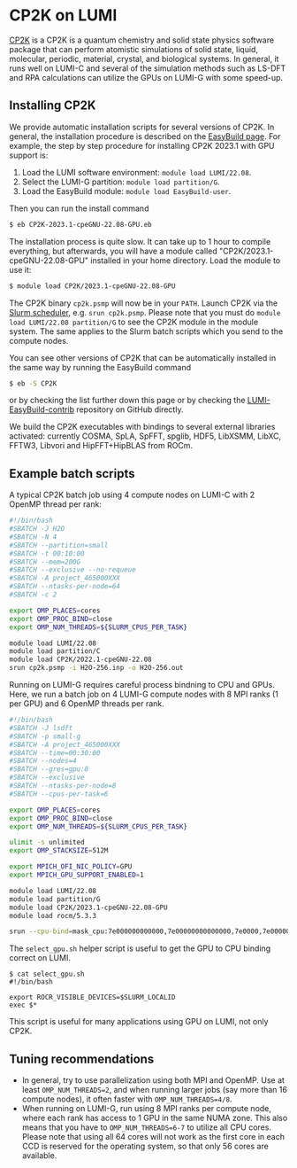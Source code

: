 # CP2K on LUMI

[CP2K](https://www.cp2k.org/) is a CP2K is a quantum chemistry and solid state physics software package that can perform atomistic simulations of solid state, liquid, molecular, periodic, material, crystal, and biological systems. In
general, it runs well on LUMI-C and several of the simulation methods such as LS-DFT and RPA calculations can utilize the GPUs on LUMI-G with some speed-up.

## Installing CP2K

We provide automatic installation scripts for several versions of CP2K. In
general, the installation procedure is described on the [EasyBuild
page](https://docs.lumi-supercomputer.eu/software/installing/easybuild/). For example, the step by step procedure for installing CP2K 2023.1 with GPU support is:

1. Load the LUMI software environment: `module load LUMI/22.08`.
2. Select the LUMI-G partition: `module load partition/G`.
3. Load the EasyBuild module: `module load EasyBuild-user`.

Then you can run the install command

```bash
$ eb CP2K-2023.1-cpeGNU-22.08-GPU.eb
```

The installation process is quite slow. It can take up to 1 hour to compile everything, but afterwards, you will have a module called "CP2K/2023.1-cpeGNU-22.08-GPU" installed in your home directory. Load the module to use it:

```bash
$ module load CP2K/2023.1-cpeGNU-22.08-GPU
```

The  CP2K binary `cp2k.psmp` will now be in your
`PATH`. Launch CP2K via the [Slurm scheduler](https://docs.lumi-supercomputer.eu/runjobs/scheduled-jobs/slurm-quickstart/), e.g. `srun
cp2k.psmp`. Please note that you must do `module load LUMI/22.08 partition/G` to
see the CP2K module in the module system. The same applies to the Slurm batch
scripts which you send to the compute nodes.

You can see other versions of CP2K that can be automatically installed in the same way by running the EasyBuild command

```bash
$ eb -S CP2K
```

or by checking the list further down this page 
or by checking the
[LUMI-EasyBuild-contrib](https://github.com/Lumi-supercomputer/LUMI-EasyBuild-contrib/tree/main/easybuild/easyconfigs/c/CP2K)
repository on GitHub directly.

We build the CP2K executables with bindings to several external libraries
activated: currently COSMA, SpLA, SpFFT, spglib, HDF5, LibXSMM, LibXC, FFTW3, Libvori and HipFFT+HipBLAS from ROCm. 

## Example batch scripts

A typical CP2K batch job using 4 compute nodes on LUMI-C with 2 OpenMP thread per rank:

```bash
#!/bin/bash
#SBATCH -J H2O
#SBATCH -N 4
#SBATCH --partition=small
#SBATCH -t 00:10:00
#SBATCH --mem=200G
#SBATCH --exclusive --no-requeue
#SBATCH -A project_465000XXX
#SBATCH --ntasks-per-node=64
#SBATCH -c 2

export OMP_PLACES=cores
export OMP_PROC_BIND=close
export OMP_NUM_THREADS=${SLURM_CPUS_PER_TASK}

module load LUMI/22.08
module load partition/C
module load CP2K/2022.1-cpeGNU-22.08
srun cp2k.psmp -i H2O-256.inp -o H2O-256.out
```

Running on LUMI-G requires careful process bindning to CPU and GPUs. Here, we run a batch job on 4 LUMI-G compute nodes with 8 MPI ranks (1 per GPU) and 6 OpenMP threads per rank.

```bash
#!/bin/bash
#SBATCH -J lsdft
#SBATCH -p small-g
#SBATCH -A project_465000XXX
#SBATCH --time=00:30:00
#SBATCH --nodes=4
#SBATCH --gres=gpu:8
#SBATCH --exclusive
#SBATCH --ntasks-per-node=8
#SBATCH --cpus-per-task=6

export OMP_PLACES=cores
export OMP_PROC_BIND=close
export OMP_NUM_THREADS=${SLURM_CPUS_PER_TASK}

ulimit -s unlimited
export OMP_STACKSIZE=512M

export MPICH_OFI_NIC_POLICY=GPU
export MPICH_GPU_SUPPORT_ENABLED=1

module load LUMI/22.08
module load partition/G
module load CP2K/2023.1-cpeGNU-22.08-GPU
module load rocm/5.3.3

srun --cpu-bind=mask_cpu:7e000000000000,7e00000000000000,7e0000,7e000000,7e,7e00,7e00000000,7e0000000000 ./select_gpu.sh cp2k.psmp -i H2O-dft-ls.inp -o H2O-dft-ls.out
```

The `select_gpu.sh` helper script is useful to get the GPU to CPU binding correct on LUMI.

    $ cat select_gpu.sh 
    #!/bin/bash

    export ROCR_VISIBLE_DEVICES=$SLURM_LOCALID
    exec $*

This script is useful for many applications using GPU on LUMI, not only CP2K.

## Tuning recommendations

* In general, try to use parallelization using both MPI and OpenMP. Use at least `OMP_NUM_THREADS=2`, and when running larger jobs (say more than 16 compute nodes), it often faster with `OMP_NUM_THREADS=4/8`.
* When running on LUMI-G, run using 8 MPI ranks per compute node, where each rank has access to 1 GPU in the same NUMA zone. This also means that you have to `OMP_NUM_THREADS=6-7` to utilize all CPU cores. Please note that using all 64 cores will not work as the first core in each CCD is reserved for the operating system, so that only 56 cores are available.
